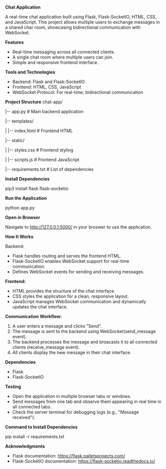 **Chat Application**

A real-time chat application built using Flask, Flask-SocketIO, HTML, CSS, and JavaScript. This project allows multiple users to exchange messages in a shared char room, showcasing bidirectional communication with WebSocket.

**Features**

- Real-time messaging across all connected clients.
- A single chat room where multiple users can join.
- Simple and responsive frontend interface.

**Tools and Technologies**

- Backend: Flask and Flask-SocketIO
- Frontend: HTML, CSS, JavaScript
- WebSocket Protocol: For real-time, bidirectional communication

**Project Structure**
chat-app/

|-- app.py # Main backend application

|-- templates/

|   |-- index.html        # Frontend HTML

|-- static/

|   |-- styles.css        # Frontend styling

|   |-- scripts.js        # Frontend JavaScript

|-- requirements.txt      # List of dependencies

**Install Dependencies**

pip3 install flask flask-socketio 

**Run the Application**

python app.py

**Open in Browser**

Navigate to http://127.0.0.1:5000/ in your broswer to use the application.

**How It Works**

Backend:
- Flask handles routing and serves the frontend HTML.
- Flask-SocketIO enables WebSocket support for real-time communication.
- Defines WebSocket events for sending and receiving messages.

**Frontend:**

- HTML provides the structure of the chat interface.
- CSS styles the application for a clean, responsive layout.
- JavaScript manages WebSocket communication and dynamically updates the chat interface. 

**Communication Workflow:**

1. A user enters a message and clicks "Send".
2. The message is sent to the backend using WebSocket(send_message event).
3. The backend processes the message and broacasts it to all connected clients (receive_message event).
4. All clients display the new message in their chat interface.

**Dependencies**

- Flask
- Flask-SocketIO
  
**Testing**

- Open the application in multiple browser tabs or windows.
- Send messages from one tab and observe them appearing in real time in all connected tabs.
- Check the server terminal for debugging logs (e.g., "Message received").

**Command to Install Dependencies**
  
  pip install -r requirements.txt

**Acknowledgments** 

- Flask documentation: https://flask.palletsprojects.com/
- Flask-SocketIO documentation: https://flask-socketio.readthedocs.io/

















